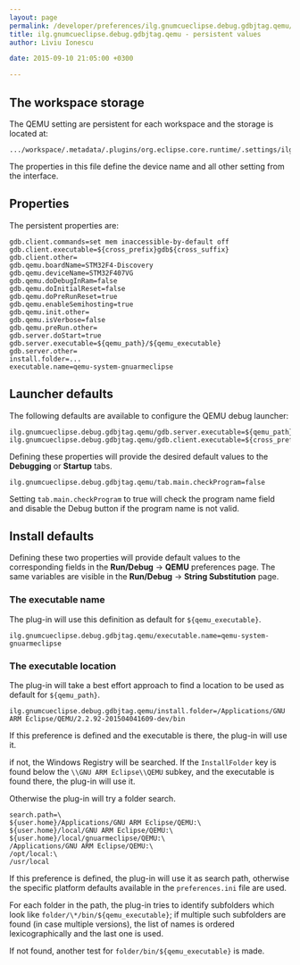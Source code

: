 ```yaml
---
layout: page
permalink: /developer/preferences/ilg.gnumcueclipse.debug.gdbjtag.qemu/
title: ilg.gnumcueclipse.debug.gdbjtag.qemu - persistent values
author: Liviu Ionescu

date: 2015-09-10 21:05:00 +0300

---
```


The workspace storage
---------------------

The QEMU setting are persistent for each workspace and the storage is located at:

    .../workspace/.metadata/.plugins/org.eclipse.core.runtime/.settings/ilg.gnumcueclipse.debug.gdbjtag.qemu.prefs

The properties in this file define the device name and all other setting from the interface.

## Properties
The persistent properties are:

    gdb.client.commands=set mem inaccessible-by-default off
    gdb.client.executable=${cross_prefix}gdb${cross_suffix}
    gdb.client.other=
    gdb.qemu.boardName=STM32F4-Discovery
    gdb.qemu.deviceName=STM32F407VG
    gdb.qemu.doDebugInRam=false
    gdb.qemu.doInitialReset=false
    gdb.qemu.doPreRunReset=true
    gdb.qemu.enableSemihosting=true
    gdb.qemu.init.other=
    gdb.qemu.isVerbose=false
    gdb.qemu.preRun.other=
    gdb.server.doStart=true
    gdb.server.executable=${qemu_path}/${qemu_executable}
    gdb.server.other=
    install.folder=...
    executable.name=qemu-system-gnuarmeclipse


## Launcher defaults

The following defaults are available to configure the QEMU debug launcher:

    ilg.gnumcueclipse.debug.gdbjtag.qemu/gdb.server.executable=${qemu_path}/${qemu_executable}
    ilg.gnumcueclipse.debug.gdbjtag.qemu/gdb.client.executable=${cross_prefix}gdb${cross_suffix}

Defining these properties will provide the desired default values to the **Debugging** or **Startup** tabs.

    ilg.gnumcueclipse.debug.gdbjtag.qemu/tab.main.checkProgram=false

Setting `tab.main.checkProgram` to true will check the program name field and disable the Debug button if the program name is not valid.

## Install defaults

Defining these two properties will provide default values to the corresponding fields in the **Run/Debug** → **QEMU** preferences page. The same variables are visible in the **Run/Debug** → **String Substitution** page.

### The executable name

The plug-in will use this definition as default for `${qemu_executable}`.

    ilg.gnumcueclipse.debug.gdbjtag.qemu/executable.name=qemu-system-gnuarmeclipse

### The executable location

The plug-in will take a best effort approach to find a location to be used as default for `${qemu_path}`.

    ilg.gnumcueclipse.debug.gdbjtag.qemu/install.folder=/Applications/GNU ARM Eclipse/QEMU/2.2.92-201504041609-dev/bin

If this preference is defined and the executable is there, the plug-in will use it.

if not, the Windows Registry will be searched. If the `InstallFolder` key is found below the `\\GNU ARM Eclipse\\QEMU` subkey, and the executable is found there, the plug-in will use it.

Otherwise the plug-in will try a folder search.

    search.path=\
    ${user.home}/Applications/GNU ARM Eclipse/QEMU:\
    ${user.home}/local/GNU ARM Eclipse/QEMU:\
    ${user.home}/local/gnuarmeclipse/QEMU:\
    /Applications/GNU ARM Eclipse/QEMU:\
    /opt/local:\
    /usr/local

If this preference is defined, the plug-in will use it as search path, otherwise the specific platform defaults available in the `preferences.ini` file are used.

For each folder in the path, the plug-in tries to identify subfolders which look like `folder/\*/bin/${qemu_executable}`; if multiple such subfolders are found (in case multiple versions), the list of names is ordered lexicographically and the last one is used.

If not found, another test for `folder/bin/${qemu_executable}` is made.
